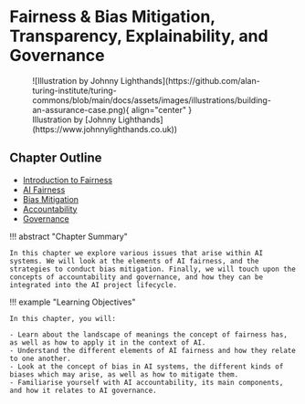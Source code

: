 # Fairness & Bias Mitigation, Transparency, Explainability, and Governance
<figure markdown>
  ![Illustration by Johnny Lighthands](https://github.com/alan-turing-institute/turing-commons/blob/main/docs/assets/images/illustrations/building-an-assurance-case.png){ align="center" }
  <figcaption>Illustration by [Johnny Lighthands](https://www.johnnylighthands.co.uk))</figcaption>
</figure>

## Chapter Outline

- [Introduction to Fairness](fairness.md)
- [AI Fairness](aifairness.md)
- [Bias Mitigation](bias.md)
- [Accountability](accountability.md)
- [Governance](governance.md)

!!! abstract "Chapter Summary"

    In this chapter we explore various issues that arise within AI systems. We will look at the elements of AI fairness, and the strategies to conduct bias mitigation. Finally, we will touch upon the concepts of accountability and governance, and how they can be integrated into the AI project lifecycle.

!!! example "Learning Objectives"

    In this chapter, you will:
    
    - Learn about the landscape of meanings the concept of fairness has, as well as how to apply it in the context of AI.
    - Understand the different elements of AI fairness and how they relate to one another.
    - Look at the concept of bias in AI systems, the different kinds of biases which may arise, as well as how to mitigate them.
    - Familiarise yourself with AI accountability, its main components, and how it relates to AI governance.
